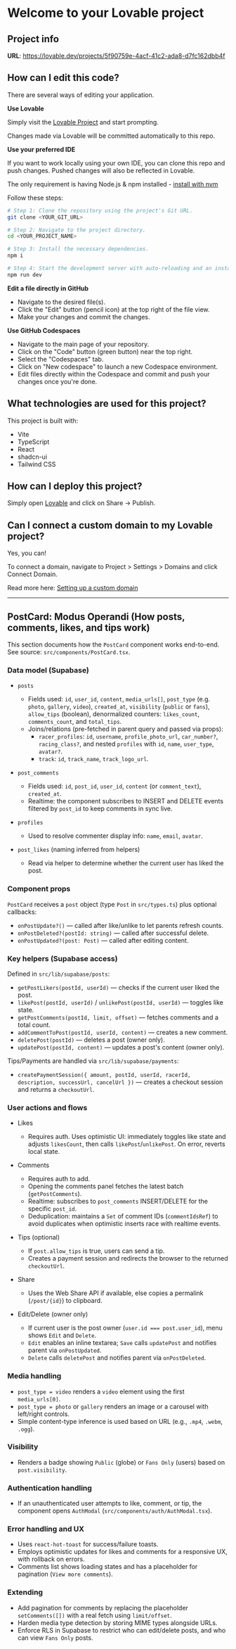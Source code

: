 # Welcome to your Lovable project

## Project info

**URL**: https://lovable.dev/projects/5f90759e-4acf-41c2-ada8-d7fc162dbb4f

## How can I edit this code?

There are several ways of editing your application.

**Use Lovable**

Simply visit the [Lovable Project](https://lovable.dev/projects/5f90759e-4acf-41c2-ada8-d7fc162dbb4f) and start prompting.

Changes made via Lovable will be committed automatically to this repo.

**Use your preferred IDE**

If you want to work locally using your own IDE, you can clone this repo and push changes. Pushed changes will also be reflected in Lovable.

The only requirement is having Node.js & npm installed - [install with nvm](https://github.com/nvm-sh/nvm#installing-and-updating)

Follow these steps:

```sh
# Step 1: Clone the repository using the project's Git URL.
git clone <YOUR_GIT_URL>

# Step 2: Navigate to the project directory.
cd <YOUR_PROJECT_NAME>

# Step 3: Install the necessary dependencies.
npm i

# Step 4: Start the development server with auto-reloading and an instant preview.
npm run dev
```

**Edit a file directly in GitHub**

- Navigate to the desired file(s).
- Click the "Edit" button (pencil icon) at the top right of the file view.
- Make your changes and commit the changes.

**Use GitHub Codespaces**

- Navigate to the main page of your repository.
- Click on the "Code" button (green button) near the top right.
- Select the "Codespaces" tab.
- Click on "New codespace" to launch a new Codespace environment.
- Edit files directly within the Codespace and commit and push your changes once you're done.

## What technologies are used for this project?

This project is built with:

- Vite
- TypeScript
- React
- shadcn-ui
- Tailwind CSS

## How can I deploy this project?

Simply open [Lovable](https://lovable.dev/projects/5f90759e-4acf-41c2-ada8-d7fc162dbb4f) and click on Share -> Publish.

## Can I connect a custom domain to my Lovable project?

Yes, you can!

To connect a domain, navigate to Project > Settings > Domains and click Connect Domain.

Read more here: [Setting up a custom domain](https://docs.lovable.dev/tips-tricks/custom-domain#step-by-step-guide)

---

## PostCard: Modus Operandi (How posts, comments, likes, and tips work)

This section documents how the `PostCard` component works end-to-end. See source: `src/components/PostCard.tsx`.

### Data model (Supabase)

- `posts`
  - Fields used: `id`, `user_id`, `content`, `media_urls[]`, `post_type` (e.g. `photo`, `gallery`, `video`), `created_at`, `visibility` (`public` or `fans`), `allow_tips` (boolean), denormalized counters: `likes_count`, `comments_count`, and `total_tips`.
  - Joins/relations (pre-fetched in parent query and passed via props):
    - `racer_profiles`: `id`, `username`, `profile_photo_url`, `car_number?`, `racing_class?`, and nested `profiles` with `id`, `name`, `user_type`, `avatar?`.
    - `track`: `id`, `track_name`, `track_logo_url`.

- `post_comments`
  - Fields used: `id`, `post_id`, `user_id`, `content` (or `comment_text`), `created_at`.
  - Realtime: the component subscribes to INSERT and DELETE events filtered by `post_id` to keep comments in sync live.

- `profiles`
  - Used to resolve commenter display info: `name`, `email`, `avatar`.

- `post_likes` (naming inferred from helpers)
  - Read via helper to determine whether the current user has liked the post.

### Component props

`PostCard` receives a `post` object (type `Post` in `src/types.ts`) plus optional callbacks:

- `onPostUpdate?()` — called after like/unlike to let parents refresh counts.
- `onPostDeleted?(postId: string)` — called after successful delete.
- `onPostUpdated?(post: Post)` — called after editing content.

### Key helpers (Supabase access)

Defined in `src/lib/supabase/posts`:

- `getPostLikers(postId, userId)` — checks if the current user liked the post.
- `likePost(postId, userId)` / `unlikePost(postId, userId)` — toggles like state.
- `getPostComments(postId, limit, offset)` — fetches comments and a total count.
- `addCommentToPost(postId, userId, content)` — creates a new comment.
- `deletePost(postId)` — deletes a post (owner only).
- `updatePost(postId, content)` — updates a post's content (owner only).

Tips/Payments are handled via `src/lib/supabase/payments`:

- `createPaymentSession({ amount, postId, userId, racerId, description, successUrl, cancelUrl })` — creates a checkout session and returns a `checkoutUrl`.

### User actions and flows

- Likes
  - Requires auth. Uses optimistic UI: immediately toggles like state and adjusts `likesCount`, then calls `likePost`/`unlikePost`. On error, reverts local state.

- Comments
  - Requires auth to add.
  - Opening the comments panel fetches the latest batch (`getPostComments`).
  - Realtime: subscribes to `post_comments` INSERT/DELETE for the specific `post_id`.
  - Deduplication: maintains a `Set` of comment IDs (`commentIdsRef`) to avoid duplicates when optimistic inserts race with realtime events.

- Tips (optional)
  - If `post.allow_tips` is true, users can send a tip.
  - Creates a payment session and redirects the browser to the returned `checkoutUrl`.

- Share
  - Uses the Web Share API if available, else copies a permalink (`/post/{id}`) to clipboard.

- Edit/Delete (owner only)
  - If current user is the post owner (`user.id === post.user_id`), menu shows `Edit` and `Delete`.
  - `Edit` enables an inline textarea; `Save` calls `updatePost` and notifies parent via `onPostUpdated`.
  - `Delete` calls `deletePost` and notifies parent via `onPostDeleted`.

### Media handling

- `post_type = video` renders a `video` element using the first `media_urls[0]`.
- `post_type = photo` or `gallery` renders an image or a carousel with left/right controls.
- Simple content-type inference is used based on URL (e.g., `.mp4`, `.webm`, `.ogg`).

### Visibility

- Renders a badge showing `Public` (globe) or `Fans Only` (users) based on `post.visibility`.

### Authentication handling

- If an unauthenticated user attempts to like, comment, or tip, the component opens `AuthModal` (`src/components/auth/AuthModal.tsx`).

### Error handling and UX

- Uses `react-hot-toast` for success/failure toasts.
- Employs optimistic updates for likes and comments for a responsive UX, with rollback on errors.
- Comments list shows loading states and has a placeholder for pagination (`View more comments`).

### Extending

- Add pagination for comments by replacing the placeholder `setComments([])` with a real fetch using `limit/offset`.
- Harden media type detection by storing MIME types alongside URLs.
- Enforce RLS in Supabase to restrict who can edit/delete posts, and who can view `Fans Only` posts.
